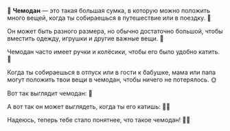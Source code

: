 🧳 **Чемодан** — это такая большая сумка, в которую можно положить много вещей, когда ты собираешься в путешествие или в поездку. 🧳

Он может быть разного размера, но обычно достаточно большой, чтобы вместить одежду, игрушки и другие важные вещи. 🎒

Чемодан часто имеет ручки и колёсики, чтобы его было удобно катить. 🛫

Когда ты собираешься в отпуск или в гости к бабушке, мама или папа могут положить твои вещи в чемодан, чтобы ничего не потерялось. 🌞

Вот так выглядит чемодан: 🧳

А вот так он может выглядеть, когда ты его катишь: 🧳🛫

Надеюсь, теперь тебе стало понятнее, что такое чемодан! 🧳✨